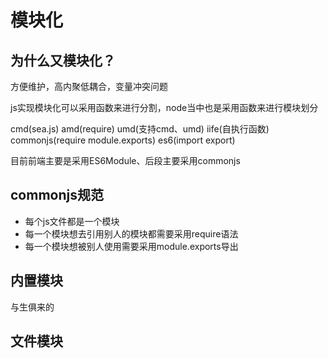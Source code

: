 # 模块化

## 为什么又模块化？

方便维护，高内聚低耦合，变量冲突问题

js实现模块化可以采用函数来进行分割，node当中也是采用函数来进行模块划分

cmd(sea.js)
amd(require)
umd(支持cmd、umd)
iife(自执行函数)
commonjs(require module.exports)
es6(import export)

目前前端主要是采用ES6Module、后段主要采用commonjs

## commonjs规范

+ 每个js文件都是一个模块
+ 每一个模块想去引用别人的模块都需要采用require语法
+ 每一个模块想被别人使用需要采用module.exports导出

## 内置模块

与生俱来的



## 文件模块
